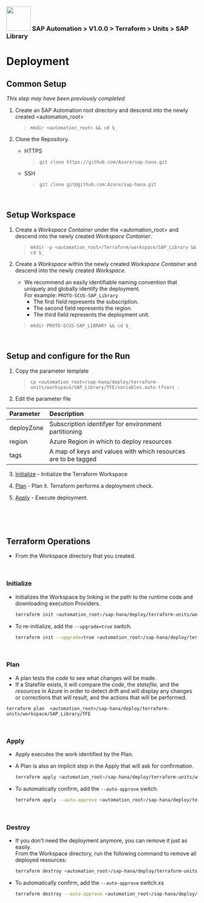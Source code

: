 ### <img src="../../../../documentation/assets/UnicornSAPBlack256x256.png" width="64px"> SAP Automation > V1.0.0 > Terraform > Units > SAP Library
# Deployment

## Common Setup
*This step may have been previously completed*
1. Create an SAP Automation root directory and descend into the newly created <automation_root>

   > `mkdir <automation_root> && cd $_`

2. Clone the Repository.

   - HTTPS

     > `git clone https://github.com/Azure/sap-hana.git`

   - SSH

     > `git clone git@github.com:Azure/sap-hana.git`

<br>

## Setup Workspace

1. Create a *Workspace Container* under the <automation_root> and descend into the newly created *Workspace Container*.

   > `mkdir -p <automation_root>/Terraform/workspace/SAP_Library && cd $_`

2. Create a *Workspace* within the newly created *Workspace Container* and descend into the newly created *Workspace*.
   - We recommend an easily identifiable naming convention that uniquely and globally identify the deployment.
   <br>For example: `PROTO-SCUS-SAP_Library`
     - The first  field represents the subscription.
     - The second field represents the region.
     - The third  field represents the deployment unit.

   > `mkdir PROTO-SCUS-SAP_LIBRARY && cd $_`

<br>

## Setup and configure for the Run

1. Copy the parameter template

    > `cp <automation_root>/sap-hana/deploy/terraform-units/workspace/SAP_Library/TFE/variables.auto.tfvars .`

2. Edit the parameter file

| Parameter  | Description                                                    |
| :---       | :---                                                           |
| deployZone | Subscription identifyer for environment partitioning           |
| region     | Azure Region in which to deploy resources                      |
| tags       | A map of keys and values with which resources are to be tagged |

3. [Initialize](#initialize) - Initialize the Terraform Workspace

4. [Plan](#plan) - Plan it. Terraform performs a deployment check.

5. [Apply](#apply) - Execute deployment.

<br><br><br>

## Terraform Operations

- From the Workspace directory that you created.

<br>

### Initialize

- Initializes the Workspace by linking in the path to the runtime code and downloading execution Providers.

  ```bash
  terraform init <automation_root>/sap-hana/deploy/terraform-units/workspace/SAP_Library/TFE
  ```

- To re-initialize, add the `--upgrade=true` switch.

  ```bash
  terraform init --upgrade=true <automation_root>/sap-hana/deploy/terraform-units/workspace/SAP_Library/TFE
  ```

<br>

### Plan

- A plan tests the *code* to see what changes will be made.
- If a Statefile exists, it will compare the *code*, the *statefile*, and the *resources* in Azure in order to detect drift and will display any changes or corrections that will result, and the actions that will be performed.

```
terraform plan  <automation_root>/sap-hana/deploy/terraform-units/workspace/SAP_Library/TFE
```

<br>

### Apply

- Apply executes the work identified by the Plan.
- A Plan is also an implicit step in the Apply that will ask for confirmation.

  ```bash
  terraform apply <automation_root>/sap-hana/deploy/terraform-units/workspace/SAP_Library/TFE
  ```

- To automatically confirm, add the `--auto-approve` switch.

  ```bash
  terraform apply --auto-approve <automation_root>/sap-hana/deploy/terraform-units/workspace/SAP_Library/TFE
  ```

<br>

### Destroy

- If you don't need the deployment anymore, you can remove it just as easily.
  <br>From the Workspace directory, run the following command to remove all deployed resources:

  ```bash
  terraform destroy <automation_root>/sap-hana/deploy/terraform-units/workspace/SAP_Library/TFE
  ```

- To automatically confirm, add the `--auto-approve` switch.xs


  ```bash
  terraform destroy --auto-approve <automation_root>/sap-hana/deploy/terraform-units/workspace/SAP_Library/TFE
  ```
